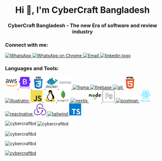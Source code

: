 <h1 align="center">Hi 👋, I'm CyberCraft Bangladesh</h1>
<h3 align="center">CyberCraft Bangladesh - The new Era of software and review industry</h3>
<h3 align="left">Connect with me:</h3>
<p align="left"> 
   <a href="https://wa.me/01894578601" target="_blank" rel="noopener noreferrer">
    <img src="https://img.shields.io/static/v1?message=WhatsApp&logo=whatsapp&label=&color=25D366&logoColor=white&style=for-the-badge" alt="WhatsApp" style="max-width: 100%;">

<a href="https://wa.me/01894578601" target="_blank" rel="noopener noreferrer">
    <img src="https://img.shields.io/static/v1?message=WhatsApp&logo=chrome&label=&color=25D366&logoColor=white&style=for-the-badge" alt="WhatsApp on Chrome" style="max-width: 100%;">
</a>

   <a href="cybarcraft@nusaiba.com.bd" target="_blank" rel="noopener noreferrer">
    <img src="https://img.shields.io/static/v1?message=Email&logo=mail.ru&label=&color=007BFF&logoColor=white&style=for-the-badge" alt="Email" style="max-width: 100%;">
<a href="https://linkedin.com/in/md-shoaib-akhter-shifat-95752a1ba" rel="nofollow">
   <img src="https://camo.githubusercontent.com/9bb5b6ac3a10a3a5663f32bbfcf0bf3af82d5c9fc538fde926c5a5d748b7a886/68747470733a2f2f696d672e736869656c64732e696f2f7374617469632f76313f6d6573736167653d4c696e6b6564696e266c6f676f3d6c696e6b6564696e266c6162656c3d26636f6c6f723d303037374235266c6f676f436f6c6f723d7768697465266c6162656c436f6c6f723d267374796c653d666f722d7468652d6261646765" height="30" alt="linkedin logo" data-canonical-src="https://img.shields.io/static/v1?message=Linkedin&amp;logo=linkedin&amp;label=&amp;color=0077B5&amp;logoColor=white&amp;labelColor=&amp;style=for-the-badge" style="max-width: 100%;">
</a>
</p>
<h3 align="left">Languages and Tools:</h3>
<p align="left" > <a href="https://aws.amazon.com" target="_blank" rel="noreferrer"> <img src="https://raw.githubusercontent.com/devicons/devicon/master/icons/amazonwebservices/amazonwebservices-original-wordmark.svg" alt="aws" width="40" height="40"/> </a> <a href="https://getbootstrap.com" target="_blank" rel="noreferrer"> <img src="https://raw.githubusercontent.com/devicons/devicon/master/icons/bootstrap/bootstrap-plain-wordmark.svg" alt="bootstrap" width="40" height="40"/> </a> <a href="https://www.w3schools.com/css/" target="_blank" rel="noreferrer"> <img src="https://raw.githubusercontent.com/devicons/devicon/master/icons/css3/css3-original-wordmark.svg" alt="css3" width="40" height="40"/> </a> <a href="https://www.docker.com/" target="_blank" rel="noreferrer"> <img src="https://raw.githubusercontent.com/devicons/devicon/master/icons/docker/docker-original-wordmark.svg" alt="docker" width="40" height="40"/> </a> <a href="https://expressjs.com" target="_blank" rel="noreferrer"> <img src="https://raw.githubusercontent.com/devicons/devicon/master/icons/express/express-original-wordmark.svg" alt="express" width="40" height="40"/> </a> <a href="https://www.figma.com/" target="_blank" rel="noreferrer"> <img src="https://www.vectorlogo.zone/logos/figma/figma-icon.svg" alt="figma" width="40" height="40"/> </a> <a href="https://firebase.google.com/" target="_blank" rel="noreferrer"> <img src="https://www.vectorlogo.zone/logos/firebase/firebase-icon.svg" alt="firebase" width="40" height="40"/> </a> <a href="https://git-scm.com/" target="_blank" rel="noreferrer"> <img src="https://www.vectorlogo.zone/logos/git-scm/git-scm-icon.svg" alt="git" width="40" height="40"/> </a> <a href="https://www.w3.org/html/" target="_blank" rel="noreferrer"> <img src="https://raw.githubusercontent.com/devicons/devicon/master/icons/html5/html5-original-wordmark.svg" alt="html5" width="40" height="40"/> </a> <a href="https://www.adobe.com/in/products/illustrator.html" target="_blank" rel="noreferrer"> <img src="https://www.vectorlogo.zone/logos/adobe_illustrator/adobe_illustrator-icon.svg" alt="illustrator" width="40" height="40"/> </a> <a href="https://developer.mozilla.org/en-US/docs/Web/JavaScript" target="_blank" rel="noreferrer"> <img src="https://raw.githubusercontent.com/devicons/devicon/master/icons/javascript/javascript-original.svg" alt="javascript" width="40" height="40"/> </a> <a href="https://www.linux.org/" target="_blank" rel="noreferrer"> <img src="https://raw.githubusercontent.com/devicons/devicon/master/icons/linux/linux-original.svg" alt="linux" width="40" height="40"/> </a> <a href="https://www.mongodb.com/" target="_blank" rel="noreferrer"> <img src="https://raw.githubusercontent.com/devicons/devicon/master/icons/mongodb/mongodb-original-wordmark.svg" alt="mongodb" width="40" height="40"/> </a> <a href="https://nextjs.org/" target="_blank" rel="noreferrer"> <img src="https://cdn.worldvectorlogo.com/logos/nextjs-2.svg" alt="nextjs" width="40" height="40"/> </a> <a href="https://nodejs.org" target="_blank" rel="noreferrer"> <img src="https://raw.githubusercontent.com/devicons/devicon/master/icons/nodejs/nodejs-original-wordmark.svg" alt="nodejs" width="40" height="40"/> </a> <a href="https://www.photoshop.com/en" target="_blank" rel="noreferrer"> <img src="https://raw.githubusercontent.com/devicons/devicon/master/icons/photoshop/photoshop-line.svg" alt="photoshop" width="40" height="40"/> </a> <a href="https://postman.com" target="_blank" rel="noreferrer"> <img src="https://www.vectorlogo.zone/logos/getpostman/getpostman-icon.svg" alt="postman" width="40" height="40"/> </a> <a href="https://reactjs.org/" target="_blank" rel="noreferrer"> <img src="https://raw.githubusercontent.com/devicons/devicon/master/icons/react/react-original-wordmark.svg" alt="react" width="40" height="40"/> </a> <a href="https://reactnative.dev/" target="_blank" rel="noreferrer"> <img src="https://reactnative.dev/img/header_logo.svg" alt="reactnative" width="40" height="40"/> </a> <a href="https://redux.js.org" target="_blank" rel="noreferrer"> <img src="https://raw.githubusercontent.com/devicons/devicon/master/icons/redux/redux-original.svg" alt="redux" width="40" height="40"/> </a> <a href="https://tailwindcss.com/" target="_blank" rel="noreferrer"> <img src="https://www.vectorlogo.zone/logos/tailwindcss/tailwindcss-icon.svg" alt="tailwind" width="40" height="40"/> </a> <a href="https://www.typescriptlang.org/" target="_blank" rel="noreferrer"> <img src="https://raw.githubusercontent.com/devicons/devicon/master/icons/typescript/typescript-original.svg" alt="typescript" width="40" height="40"/> </a> </p>
<p><img align="left" src="https://github-readme-stats.vercel.app/api/top-langs?username=cybercraftbd&show_icons=true&locale=en&layout=compact" alt="cybercraftbd" /></p>

<p>&nbsp;<img align="center" src="https://github-readme-stats.vercel.app/api?username=cybercraftbd&show_icons=true&locale=en" alt="cybercraftbd" /></p>

<p><img align="center" src="https://github-readme-streak-stats.herokuapp.com/?user=cybercraftbd&" alt="cybercraftbd" /></p>
<p align="left"> <img src="https://komarev.com/ghpvc/?username=cybercraftbd&label=Profile%20views&color=0e75b6&style=flat" alt="cybercraftbd" /> </p>

<p align="left"> <a href="https://github.com/ryo-ma/github-profile-trophy"><img src="https://github-profile-trophy.vercel.app/?username=cybercraftbd" alt="cybercraftbd" /></a> </p>
